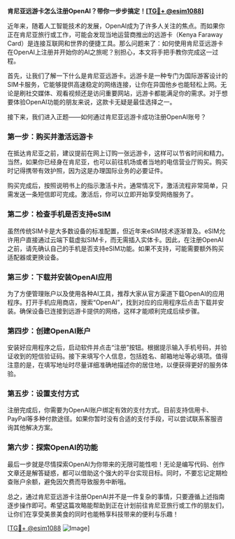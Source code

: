 **肯尼亚远游卡怎么注册OpenAI？带你一步步搞定！[[TG💪+ @esim1088](https://t.me/s/esim1088)]**

近年来，随着人工智能技术的发展，OpenAI成为了许多人关注的焦点。而如果你正在肯尼亚旅行或工作，可能会发现当地运营商推出的远游卡（Kenya Faraway Card）是连接互联网和世界的便捷工具。那么问题来了：如何使用肯尼亚远游卡在OpenAI上注册并开始你的AI之旅呢？别担心，本文将手把手教你完成这一过程。

首先，让我们了解一下什么是肯尼亚远游卡。远游卡是一种专门为国际游客设计的SIM卡服务，它能够提供高速稳定的网络连接，让你在异国他乡也能轻松上网。无论是刷社交媒体、观看视频还是访问重要网站，远游卡都能满足你的需求。对于想要体验OpenAI功能的朋友来说，这款卡无疑是最佳选择之一。

接下来，我们进入正题——如何通过肯尼亚远游卡成功注册OpenAI账号？

### 第一步：购买并激活远游卡

在抵达肯尼亚之前，建议提前在网上订购一张远游卡，这样可以节省时间和精力。当然，如果你已经身在肯尼亚，也可以前往机场或者当地的电信营业厅购买。购买时记得携带有效护照，因为这是办理国际业务的必要证件。

购买完成后，按照说明书上的指示激活卡片。通常情况下，激活流程非常简单，只需发送一条短信即可完成。激活后，你可以立即开始享受网络服务了。

### 第二步：检查手机是否支持eSIM

虽然传统SIM卡是大多数设备的标准配置，但近年来eSIM技术逐渐普及。eSIM允许用户直接通过云端下载虚拟SIM卡，而无需插入实体卡。因此，在注册OpenAI之前，请先确认自己的手机是否支持eSIM功能。如果不支持，可能需要额外购买适配器或更换设备。

### 第三步：下载并安装OpenAI应用

为了方便管理账户以及使用各种AI工具，推荐大家从官方渠道下载OpenAI的应用程序。打开手机应用商店，搜索“OpenAI”，找到对应的应用程序后点击下载并安装。确保设备已连接到远游卡提供的网络，这样才能顺利完成后续步骤。

### 第四步：创建OpenAI账户

安装好应用程序之后，启动软件并点击“注册”按钮。根据提示输入手机号码，并验证收到的短信验证码。接下来填写个人信息，包括姓名、邮箱地址等必填项。值得注意的是，在填写地址时尽量详细准确地描述你的居住地，以便获得更好的服务体验。

### 第五步：设置支付方式

注册完成后，你需要为OpenAI账户绑定有效的支付方式。目前支持信用卡、PayPal等多种付款途径。如果你暂时没有合适的支付手段，可以尝试联系客服咨询其他解决方案。

### 第六步：探索OpenAI的功能

最后一步就是尽情探索OpenAI为你带来的无限可能性啦！无论是编写代码、创作文章还是解答疑惑，都可以借助这个强大的平台实现目标。同时，不要忘记定期检查账户余额，避免因欠费而导致服务中断哦。

总之，通过肯尼亚远游卡注册OpenAI并不是一件复杂的事情，只要遵循上述指南逐步操作即可。希望这篇攻略能帮助到正在计划前往肯尼亚旅行或工作的朋友们，让你们在享受美景美食的同时也能畅享科技带来的便利与乐趣！

[[TG💪+ @esim1088](https://t.me/s/esim1088) ![Image](https://i.postimg.cc/4NQfJmqS/Snipaste-2025-05-13-00-14-12.png)]